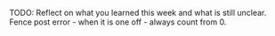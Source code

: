 TODO: Reflect on what you learned this week and what is still unclear.
Fence post error - when it is one off - always count from 0.

